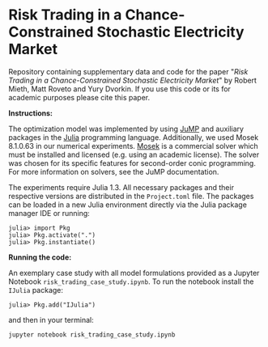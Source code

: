 # Risk Trading in a Chance-Constrained Stochastic Electricity Market
Repository containing supplementary data and code for the paper "*Risk Trading in a Chance-Constrained Stochastic Electricity Market*" by Robert Mieth, Matt Roveto and Yury Dvorkin.
If you use this code or its for academic purposes please cite this paper. 

**Instructions:**

The optimization model was implemented by using [JuMP](https://github.com/JuliaOpt/JuMP.jl) and auxiliary packages in the [Julia](http://julialang.org/downloads/) programming language.
Additionally, we used Mosek 8.1.0.63 in our numerical experiments. [Mosek](https://www.mosek.com) is a commercial solver which must be installed and licensed (e.g. using an academic license). The solver was chosen for its specific features for second-order conic programming. For more information on solvers, see the JuMP documentation.

The experiments require Julia 1.3. All necessary packages and their respective versions are distributed in the `Project.toml` file. The packages can be loaded in a new Julia environment directly via the Julia package manager IDE or running: 
```
julia> import Pkg
julia> Pkg.activate(".")
julia> Pkg.instantiate()
```

**Running the code:**

An exemplary case study with all model formulations provided as a Jupyter Notebook `risk_trading_case_study.ipynb`.
To run the notebook install the `IJulia` package:
```
julia> Pkg.add("IJulia")
```
and then in your terminal:
```
jupyter notebook risk_trading_case_study.ipynb
```

